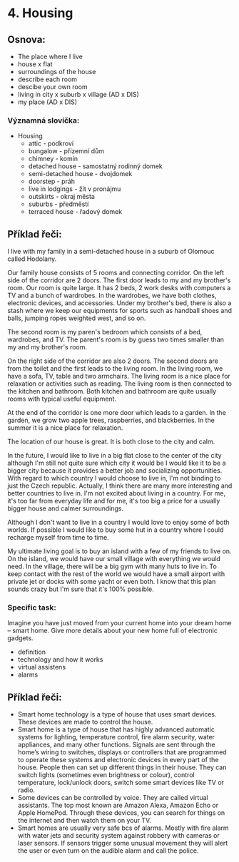 # 4. Housing

## Osnova:

* The place where I live
* house x flat
* surroundings of the house
* describe each room
* descibe your own room
* living in city x suburb x village (AD x DIS)
* my place (AD x DIS)

### Významná slovíčka:
* Housing
  * attic - podkroví
  * bungalow - přízemní dům
  * chimney - komín
  * detached house - samostatný rodinný domek  
  * semi-detached house - dvojdomek 
  * doorstep - práh
  * live in lodgings - žít v pronájmu
  * outskirts - okraj města
  * suburbs - předměstí
  * terraced house - řadový domek 


## Příklad řeči:
I live with my family in a semi-detached house in a suburb of Olomouc called Hodolany. 

Our family house consists of 5 rooms and connecting corridor. On the left side of the corridor are 2 doors. The first door leads to my and my brother's room. Our room is quite large. It has 
2 beds, 2 work desks with computers a TV and a bunch of wardrobes. In the wardrobes, we have both clothes, electronic devices, and accessories. Under my brother's bed, there is also a stash where we keep our equipments for sports such as handball shoes and balls, jumping ropes weighted west, and so on.  

The second room is my paren's bedroom which consists of a bed, wardrobes, and TV. The parent's room is by guess two times smaller than my and my brother's room.
 
On the right side of the corridor are also 2 doors. The second doors are from the toilet and the first leads to the living room. In the living room, we have a sofa, TV, table and two armchairs. The living room is a nice place for relaxation or activities such as reading. The living room is then connected to the kitchen and bathroom. Both kitchen and bathroom are quite usually rooms with typical useful equipment.

At the end of the corridor is one more door which leads to a garden. In the garden, we grow two apple trees, raspberries, and blackberries. In the summer it is a nice place for relaxation. 

The location of our house is great. It is both close to the city and calm. 

In the future, I would like to live in a big flat close to the center of the city although I'm still not quite sure which city it would be I would like it to be a bigger city because it provides a better job and socializing opportunities. With regard to which country I would choose to live in, I'm not binding to just the Czech republic. Actually, I think there are many more interesting and better countries to live in. 
I'm not excited about living in a country. For me, it's too far from everyday life and for me, it's too big a price for a usually bigger house and calmer surroundings. 

Although I don't want to live in a country I would love to enjoy some of both worlds. If possible I would like to buy some hut in a country where I could recharge myself from time to time. 

My ultimate living goal is to buy an island with a few of my friends to live on. On the island, we would have our small village with everything we would need. In the village, there will be a big gym with many huts to live in. To keep contact with the rest of the world we would have a small airport with private jet or docks with some yacht or even both. 
I know that this plan sounds crazy but I'm sure that it's 100% possible. 


### Specific task:
Imagine you have just moved from your current home into your dream home – smart home. Give more details about your new home full of electronic gadgets.

* definition
* technology and how it works
* virtual assistens
* alarms

## Příklad řeči:
* Smart home technology is a type of house that uses smart devices. These devices are made to control the house.  
* Smart home is a type of house that has highly advanced automatic systems for lighting, temperature control, fire alarm security, water appliances, and many other functions. Signals are sent through the home’s wiring to switches, displays or controllers that are programmed to operate these systems and electronic devices in every part of the house. People then can set up different things in their house. They can switch lights (sometimes even brightness or colour), control temperature, lock/unlock doors, switch some smart devices like TV or radio.   
* Some devices can be controlled by voice. They are called virtual assistants. The top most known are Amazon Alexa, Amazon Echo or Apple HomePod. Through these devices, you can search for things on the internet and then watch them on your TV.
* Smart homes are usually very safe bcs of alarms. Mostly with fire alarm with water jets and security system against robbery with cameras or laser sensors. If sensors trigger some unusual movement they will alert the user or even turn on the audible alarm and call the police.
